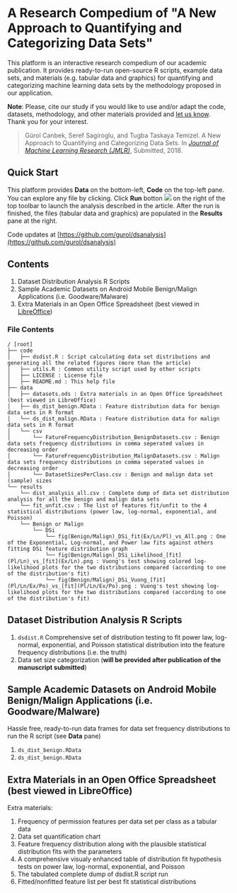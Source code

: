 # A Research Compedium of "A New Approach to Quantifying and Categorizing Data Sets"
This platform is an interactive research compedium of our academic publication.
It provides ready-to-run open-source R scripts, example data sets, and materials (e.g. tabular data and graphics) for quantifying and categorizing machine learning data sets by the methodology proposed in our application.

**Note**: Please, cite our study if you would like to use and/or adapt the code, datasets, methodology, and other materials provided and [let us know](mailto:gurol@canbek.com). Thank you for your interest.

> Gürol Canbek, Seref Sagiroglu, and Tugba Taskaya Temizel. A New Approach to Quantifying and Categorizing Data Sets. In *[Journal of Machine Learning Research (JMLR)](http://www.jmlr.org/)*, Submitted, 2018.

## Quick Start
This platform provides **Data** on the bottom-left, **Code** on the top-left pane. You can explore any file by clicking.
Click **Run** botton ![](https://raw.githubusercontent.com/gurol/dsanalysis/master/temp/run_button.png) on the right of the top toolbar to launch the analysis described in the article. After the run is finished, the files (tabular data and graphics) are populated in the **Results** pane at the right.

Code updates at [https://github.com/gurol/dsanalysis](https://github.com/gurol/dsanalysis)

## Contents
1. Dataset Distribution Analysis R Scripts
2. Sample Academic Datasets on Android Mobile Benign/Malign Applications (i.e. Goodware/Malware)
3. Extra Materials in an Open Office Spreadsheet (best viewed in [LibreOffice](https://www.libreoffice.org/download/download/))

### File Contents

```
/ [root]
├── code
│   ├── dsdist.R : Script calculating data set distributions and generating all the related figures (more than the article)
│   ├── utils.R : Common utility script used by other scripts
│   ├── LICENSE : License file
│   ├── README.md : This help file
├── data
│   ├── datasets.ods : Extra materials in an Open Office Spreadsheet (best viewed in LibreOffice)
│   ├── ds_dist_benign.RData : Feature distribution data for benign data sets in R format
│   └── ds_dist_malign.RData : Feature distribution data for malign data sets in R format
│   └── csv
│       └── FatureFrequencyDistribution_BenignDatasets.csv : Benign data sets frequency distributions in comma seperated values in decreasing order
│       └── FatureFrequencyDistribution_MalignDatasets.csv : Malign data sets frequency distributions in comma seperated values in decreasing order
│       └── DatasetSizesPerClass.csv : Benign and malign data set (sample) sizes
└── results
    └── dist_analysis_all.csv : Complete dump of data set distribution analysis for all the benign and malign data sets
    └── fit_unfit.csv : The list of features fit/unfit to the 4 statistical distributions (power law, log-normal, exponential, and Poisson)
    └── Benign or Malign
        └── DSi
            └── fig(Benign/Malign)_DSi_fit(Ex/Ln/Pl)_vs_All.png : One of the Exponential, Log-normal, and Power law fits against others fitting DSi feature distribution graph
            └── fig(Benign/Malign)_DSi_Likelihood_[fit](Pl/Ln)_vs_[fit](Ex/Ln).png : Vuong's test showing colored log-likelihood plots for the two distributions compared (according to one of the distribution's fit)
            └── fig(Benign/Malign)_DSi_Vuong_[fit](Pl/Ln/Ex/Po)_vs_[fit](Pl/Ln/Ex/Po).png : Vuong's test showing log-likelihood plots for the two distributions compared (according to one of the distribution's fit)
```

## Dataset Distribution Analysis R Scripts
1. `dsdist.R` Comprehensive set of distribution testing to fit power law, log-normal, exponential, and Poisson statistical distribution into the feature frequency distributions (i.e. the truth)
2. Data set size categorization (**will be provided after publication of the manuscript submitted**)

## Sample Academic Datasets on Android Mobile Benign/Malign Applications (i.e. Goodware/Malware)
Hassle free, ready-to-run data frames for data set frequency distributions to run the R script (see **Data** pane)
1. `ds_dist_benign.RData`
2. `ds_dist_benign.RData`

## Extra Materials in an Open Office Spreadsheet (best viewed in LibreOffice)
Extra materials:
1. Frequency of permission features per data set per class as a tabular data
2. Data set quantification chart
3. Feature frequency distribution along with the plausible statistical distribution fits with the parameters
4. A comprehensive visualy enhanced table of distribution fit hypothesis tests on power law, log-normal, exponential, and Poisson
5. The tabulated complete dump of dsdist.R script run
6. Fitted/nonfitted feature list per best fit statistical distributions

